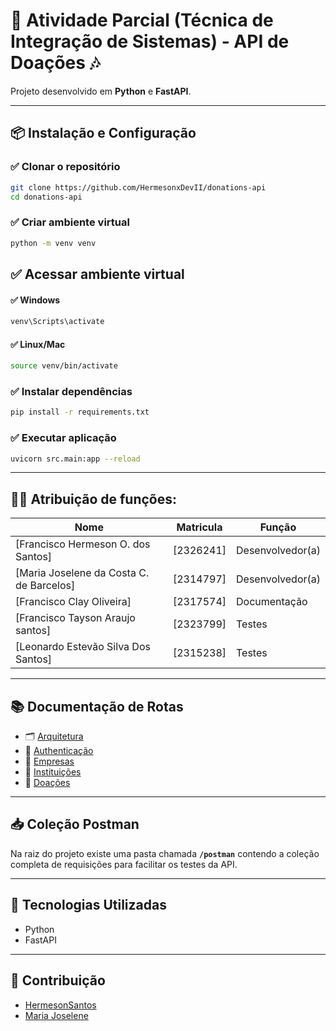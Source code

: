 # 🐍 Atividade Parcial (Técnica de Integração de Sistemas) - API de Doações 🎶

Projeto desenvolvido em **Python** e **FastAPI**.

---

## 📦 Instalação e Configuração

### ✅ Clonar o repositório

```bash
git clone https://github.com/HermesonxDevII/donations-api
cd donations-api
```

### ✅ Criar ambiente virtual
```bash
python -m venv venv
```

## ✅ Acessar ambiente virtual

#### ✅ Windows
```bash
venv\Scripts\activate
```

#### ✅ Linux/Mac
```bash
source venv/bin/activate
```

### ✅ Instalar dependências

```bash
pip install -r requirements.txt
```

### ✅ Executar aplicação

```bash
uvicorn src.main:app --reload
```

---

## 👩‍💻 Atribuição de funções:
| Nome                                     | Matricula  | Função                     |
| ---------------------------------------- | ---------- | -------------------------- |
| [Francisco Hermeson O. dos Santos]       | [2326241]  | Desenvolvedor(a)           |
| [Maria Joselene da Costa C. de Barcelos] | [2314797]  | Desenvolvedor(a)           |
| [Francisco Clay Oliveira]                | [2317574]  | Documentação               | 
| [Francisco Tayson Araujo santos]         | [2323799]  | Testes                     | 
| [Leonardo Estevão Silva Dos Santos]      | [2315238]  | Testes                     | 

---

## 📚 Documentação de Rotas
- 🗂️ [Arquitetura](docs/architecture.md)
- 🔐 [Authenticação](docs/authentication.md)
- 🏢 [Empresas](docs/companies.md)
- 🏫 [Instituições](docs/institutions.md)
- 🎁 [Doações](docs/donations.md)

---

## 📥 Coleção Postman

Na raiz do projeto existe uma pasta chamada **`/postman`** contendo a coleção completa de requisições para facilitar os testes da API.

---

## 🐳 Tecnologias Utilizadas

- Python
- FastAPI

---

## 🤝 Contribuição
- [HermesonSantos](https://github.com/HermesonxDevII)
- [Maria Joselene](https://github.com/j0selene)